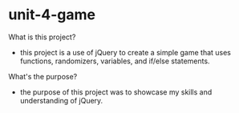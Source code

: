 # unit-4-game

What is this project?
- this project is a use of jQuery to create a simple game that uses functions, randomizers, variables, and if/else statements.

What's the purpose?
- the purpose of this project was to showcase my skills and understanding of jQuery.